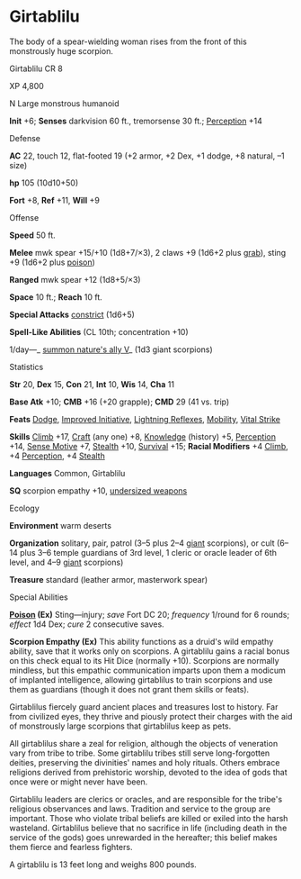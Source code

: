 # Girtablilu

The body of a spear-wielding woman rises from the front of this monstrously huge scorpion.

Girtablilu CR 8

XP 4,800

N Large monstrous humanoid

**Init** +6; **Senses** darkvision 60 ft., tremorsense 30 ft.; [Perception](/pathfinderRPG/prd/skills/perception.html#_perception) +14

Defense

**AC** 22, touch 12, flat-footed 19 (+2 armor, +2 Dex, +1 dodge, +8 natural, –1 size)

**hp** 105 (10d10+50)

**Fort** +8, **Ref** +11, **Will** +9

Offense

**Speed** 50 ft.

**Melee** mwk spear +15/+10 (1d8+7/×3), 2 claws +9 (1d6+2 plus [grab](/pathfinderRPG/prd/monsters/universalMonsterRules.html#_grab)), sting +9 (1d6+2 plus [poison](/pathfinderRPG/prd/monsters/universalMonsterRules.html#_poison-(ex-or-su)))

**Ranged** mwk spear +12 (1d8+5/×3)

**Space** 10 ft.; **Reach** 10 ft.

**Special Attacks** [constrict](/pathfinderRPG/prd/monsters/universalMonsterRules.html#_constrict) (1d6+5)

**Spell-Like Abilities** (CL 10th; concentration +10)

1/day—_ [summon nature's ally V](/pathfinderRPG/prd/spells/summonNatureSAlly.html#_summon-nature-s-ally-v)_ (1d3 giant scorpions)

Statistics

**Str** 20, **Dex** 15, **Con** 21, **Int** 10, **Wis** 14, **Cha** 11

**Base Atk** +10; **CMB** +16 (+20 grapple); **CMD** 29 (41 vs. trip)

**Feats** [Dodge](/pathfinderRPG/prd/feats.html#_dodge), [Improved Initiative](/pathfinderRPG/prd/feats.html#_improved-initiative), [Lightning Reflexes](/pathfinderRPG/prd/feats.html#_lightning-reflexes), [Mobility](/pathfinderRPG/prd/feats.html#_mobility), [Vital Strike](/pathfinderRPG/prd/feats.html#_vital-strike)

**Skills** [Climb](/pathfinderRPG/prd/skills/climb.html#_climb) +17, [Craft](/pathfinderRPG/prd/skills/craft.html#_craft) (any one) +8, [Knowledge](/pathfinderRPG/prd/skills/knowledge.html#_knowledge) (history) +5, [Perception](/pathfinderRPG/prd/skills/perception.html#_perception) +14, [Sense Motive](/pathfinderRPG/prd/skills/senseMotive.html#_sense-motive) +7, [Stealth](/pathfinderRPG/prd/skills/stealth.html#_stealth) +10, [Survival](/pathfinderRPG/prd/skills/survival.html#_survival) +15; **Racial Modifiers** +4 [Climb](/pathfinderRPG/prd/skills/climb.html#_climb), +4 [Perception](/pathfinderRPG/prd/skills/perception.html#_perception), +4 [Stealth](/pathfinderRPG/prd/skills/stealth.html#_stealth)

**Languages** Common, Girtablilu

**SQ** scorpion empathy +10, [undersized weapons](/pathfinderRPG/prd/monsters/universalMonsterRules.html#_undersized-weapons)

Ecology

**Environment** warm deserts

**Organization** solitary, pair, patrol (3–5 plus 2–4 [giant](/pathfinderRPG/prd/monsters/creatureTypes.html#_giant-subtype) scorpions), or cult (6–14 plus 3–6 temple guardians of 3rd level, 1 cleric or oracle leader of 6th level, and 4–9 [giant](/pathfinderRPG/prd/monsters/creatureTypes.html#_giant-subtype) scorpions)

**Treasure** standard (leather armor, masterwork spear)

Special Abilities

**[Poison](/pathfinderRPG/prd/monsters/universalMonsterRules.html#_poison-(ex-or-su)) (Ex)** Sting—injury; _save_ Fort DC 20; _frequency_ 1/round for 6 rounds; _effect_ 1d4 Dex; _cure_ 2 consecutive saves.

**Scorpion Empathy (Ex)** This ability functions as a druid's wild empathy ability, save that it works only on scorpions. A girtablilu gains a racial bonus on this check equal to its Hit Dice (normally +10). Scorpions are normally mindless, but this empathic communication imparts upon them a modicum of implanted intelligence, allowing girtablilus to train scorpions and use them as guardians (though it does not grant them skills or feats).

Girtablilus fiercely guard ancient places and treasures lost to history. Far from civilized eyes, they thrive and piously protect their charges with the aid of monstrously large scorpions that girtablilus keep as pets.

All girtablilus share a zeal for religion, although the objects of veneration vary from tribe to tribe. Some girtablilu tribes still serve long-forgotten deities, preserving the divinities' names and holy rituals. Others embrace religions derived from prehistoric worship, devoted to the idea of gods that once were or might never have been.

Girtablilu leaders are clerics or oracles, and are responsible for the tribe's religious observances and laws. Tradition and service to the group are important. Those who violate tribal beliefs are killed or exiled into the harsh wasteland. Girtablilus believe that no sacrifice in life (including death in the service of the gods) goes unrewarded in the hereafter; this belief makes them fierce and fearless fighters.

A girtablilu is 13 feet long and weighs 800 pounds.

